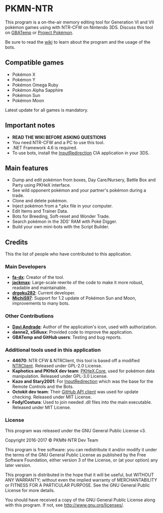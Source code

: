 # PKMN-NTR

This program is a on-the-air memory editing tool for Generation VI and VII pokémon games using with NTR-CFW on Nintendo 3DS. Discuss this tool on [GBATemp](http://gbatemp.net/threads/wip-pkmn-ntr-pok%C3%A9mon-gen-6-memory-editor.441892/) or [Project Pokémon](https://projectpokemon.org/forums/forums/topic/40194-pkmn-ntr-on-the-air-memory-editing-program-for-pok%C3%A9mon-games/).

Be sure to read the [wiki](https://github.com/drgoku282/PKMN-NTR/wiki) to learn about the program and the usage of the bots.

## Compatible games
- Pokémon X
- Pokémon Y
- Pokémon Omega Ruby
- Pokémon Alpha Sapphire
- Pokémon Sun
- Pokémon Moon

Latest update for all games is mandatory.

## Important notes
- **READ THE WIKI BEFORE ASKING QUESTIONS**
- You need NTR-CFW and a PC to use this tool.
- .NET Framework 4.6 is required.
- To use bots, install the [InputRedirection](https://github.com/Stary2001/InputRedirection) CIA application in your 3DS.

## Main features
- Dump and edit pokémon from boxes, Day Care/Nursery, Battle Box and Party using PKHeX interface.
- See wild opponent pokémon and your partner's pokémon during a trade.
- Clone and delete pokémon.
- Inject pokémon from a *.pkx file in your computer.
- Edit Items and Trainer Data.
- Bots for Breeding, Soft-reset and Wonder Trade.
- Search pokémon in the 3DS' RAM with Poké Digger.
- Build your own mini-bots with the Script Builder.

## Credits
This the list of people who have contributed to this application.

### Main Developers
- **[fa-dx](https://github.com/fa-dx/PKMN-NTR)**: Creator of the tool.
- **[jackmax](https://github.com/jackmax/PKMN-NTR)**: Large-scale rewrite of the code to make it more robust, readable and maintainable.
- **[drgoku282](https://github.com/drgoku282/PKMN-NTR)**: Current developer.
- **[MichiS97](https://github.com/MichiS97/PKMN-NTR)**: Support for 1.2 update of Pokémon Sun and Moon, improvements to many bots.

### Other Contributions
- **[Davi Andrade](http://daviandrade.com/)**: Author of the application's icon, used with authorization. 
- **danne2, xSillusx**: Provided code to improve the application.
- **GBATemp and GitHub users**: Testing and bug reports.

###  Additional tools used in this application
- **44670**: NTR CFW & NTRClient, this tool is based off a modified [NTRClient](https://github.com/fa-dx/NTR-Base). Released under GPL-2.0 License.
- **Kaphotics and PKHeX dev team**: [PKHeX.Core](https://github.com/kwsch/PKHeX), used for pokémon data manipulation.  Released under GPL-3.0 License.
- **Kazo and Stary2001**: For [InputRedirection](https://github.com/Stary2001/InputRedirection) which was the base for the Remote Controls and the Bots.
- **Octokit dev team**: Their [GitHub API client](https://github.com/octokit/octokit.net) was used for update checking. Released under MIT License.
- **Fody/Costura**: Used to join needed .dll files into the main executable. Released under MIT License.

### License

This program was released under the GNU General Public License v3.

Copyright 2016-2017 © PKMN-NTR Dev Team

This program is free software: you can redistribute it and/or modify it under the terms of the GNU General Public License as published by the Free Software Foundation, either version 3 of the License, or (at your option) any later version.

This program is distributed in the hope that it will be useful, but WITHOUT ANY WARRANTY; without even the implied warranty of
MERCHANTABILITY or FITNESS FOR A PARTICULAR PURPOSE.  See the GNU General Public License for more details.

You should have received a copy of the GNU General Public License along with this program.  If not, see <http://www.gnu.org/licenses/>.
